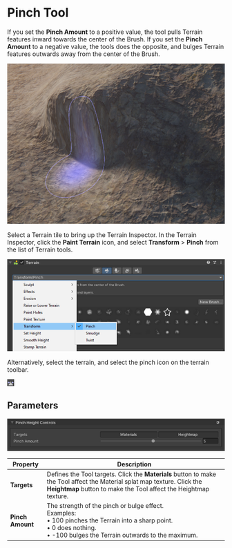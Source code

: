 # Pinch Tool

If you set the **Pinch Amount** to a positive value, the tool pulls Terrain features inward towards the center of the Brush. If you set the **Pinch Amount** to a negative value, the tools does the opposite, and bulges Terrain features outwards away from the center of the Brush.

![The pinch tool in action](images/2-41-Pinch-03.png)

Select a Terrain tile to bring up the Terrain Inspector. In the Terrain Inspector, click the **Paint Terrain** icon, and select **Transform** > **Pinch** from the list of Terrain tools.

![Select the pinch tool from the Inspector](images/Transform.png)

Alternatively, select the terrain, and select the pinch icon on the terrain toolbar.

![Pinch icon](images/Icons/Pinch.png)

## Parameters

![Pinch tool control parameters](images/2-41-Pinch-02.png)

| **Property**     | **Description**                                              |
| ---------------- | ------------------------------------------------------------ |
| **Targets**      | Defines the Tool targets. Click the **Materials** button to make the Tool affect the Material splat map texture. Click the **Heightmap** button to make the Tool affect the Heightmap texture. |
| **Pinch Amount** | The strength of the pinch or bulge effect.<br />Examples:<br />&#8226; 100 pinches the Terrain into a sharp point.<br />&#8226; 0 does nothing.<br />&#8226; -100 bulges the Terrain outwards to the maximum. |
